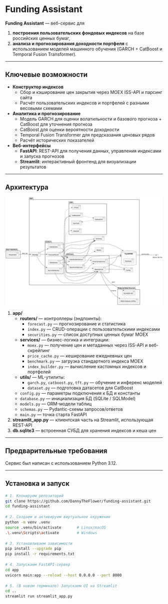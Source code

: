 # Funding Assistant

**Funding Assistant** — веб-сервис для  
1. **построения пользовательских фондовых индексов** на базе российских ценных бумаг,  
2. **анализа и прогнозирования доходности портфеля** с использованием моделей машинного обучения (GARCH + CatBoost и Temporal Fusion Transformer).

---

## Ключевые возможности

- **Конструктор индексов**  
  - Сбор и кэширование цен закрытия через MOEX ISS-API и парсинг сайта  
  - Расчёт пользовательских индексов и портфелей с разными весовыми схемами  
- **Аналитика и прогнозирование**  
  - Модель GARCH для оценки волатильности и базового прогноза + CatBoost для уточнения прогноза
  - CatBoost для оценки вероятности доходности  
  - Temporal Fusion Transformer для предсказания ценовых рядов  
  - Расчёт исторических показателей  
- **Веб-интерфейсы**  
  - **FastAPI**: REST-API для получения данных, управления индексами и запуска прогнозов  
  - **Streamlit**: интерактивный фронтенд для визуализации результатов  

---

## Архитектура

![Диаграмма компонентов](data/components.png)  

1. **app/**  
   - **routers/** — контроллеры (эндпоинты):  
     - `forecast.py` — прогнозирование и статистика  
     - `index.py` — CRUD-операции с пользовательскими индексами  
     - `securities.py` — список доступных ценных бумаг MOEX  
   - **services/** — бизнес-логика и интеграции:  
     - `moex.py` — получение цен и метаданных через ISS-API и веб-скрейпинг  
     - `price_cache.py` — кеширование ежедневных цен  
     - `benchmark.py` — загрузка стандартного индекса MOEX  
     - `index_builder.py` — вычисление кастомных индексов и портфелей  
   - **utils/** — ML-утилиты:  
     - `garch.py`, `catboost.py`, `tft.py` — обучение и инференс моделей  
     - `dataset.py` — подготовка датасетов для CatBoost  
   - `config.py` — параметры подключения к БД и константы  
   - `database.py` — инициализация БД (SQLite / SQLModel)  
   - `models.py` — ORM-модели таблиц  
   - `schemas.py` — Pydantic-схемы запросов/ответов  
   - `main.py` — точка старта FastAPI  
2. **streamlit_app.py** — клиентская часть на Streamlit, использующая REST-API  
3. **db.sqlite3** — встроенная СУБД для хранения индексов и кеша цен  

---

## Предварительные требования

Сервис был написан с использованием Python 3.12.

---

## Установка и запуск

```bash
# 1. Клонируем репозиторий
git clone https://github.com/DannyTheFlower/funding-assistant.git
cd funding-assistant

# 2. Создаем и активируем виртуальное окружение
python -m venv .venv
source .venv/bin/activate       # Linux/macOS
.\.venv\Scripts\activate        # Windows

# 3. Устанавливаем зависимости
pip install --upgrade pip
pip install -r requirements.txt

# 4. Запускаем FastAPI-сервер
cd app
uvicorn main:app --reload --host 0.0.0.0 --port 8000

# 5. (В новом терминале) Запускаем UI на Streamlit
cd ..
streamlit run streamlit_app.py

